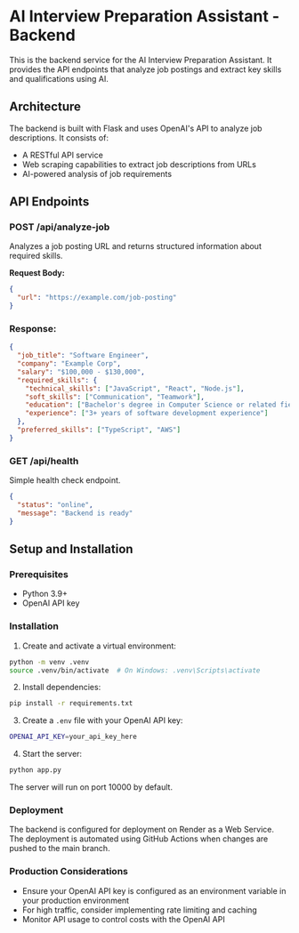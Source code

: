 # AI Interview Preparation Assistant - Backend

This is the backend service for the AI Interview Preparation Assistant. It provides the API endpoints that analyze job postings and extract key skills and qualifications using AI.

## Architecture

The backend is built with Flask and uses OpenAI's API to analyze job descriptions. It consists of:

- A RESTful API service
- Web scraping capabilities to extract job descriptions from URLs
- AI-powered analysis of job requirements

## API Endpoints

### POST /api/analyze-job
Analyzes a job posting URL and returns structured information about required skills.

**Request Body:**
```json
{
  "url": "https://example.com/job-posting"
}
```
### Response:

```json
{
  "job_title": "Software Engineer",
  "company": "Example Corp",
  "salary": "$100,000 - $130,000",
  "required_skills": {
    "technical_skills": ["JavaScript", "React", "Node.js"],
    "soft_skills": ["Communication", "Teamwork"],
    "education": ["Bachelor's degree in Computer Science or related field"],
    "experience": ["3+ years of software development experience"]
  },
  "preferred_skills": ["TypeScript", "AWS"]
}
```
### GET /api/health
Simple health check endpoint.

```json
{
  "status": "online",
  "message": "Backend is ready"
}
```

## Setup and Installation

### Prerequisites

- Python 3.9+
- OpenAI API key

### Installation

1. Create and activate a virtual environment:

```bash
python -m venv .venv
source .venv/bin/activate  # On Windows: .venv\Scripts\activate
```

2. Install dependencies:

```bash
pip install -r requirements.txt
```

3. Create a `.env` file with your OpenAI API key:

```bash
OPENAI_API_KEY=your_api_key_here
```

4. Start the server:

```bash
python app.py
```
The server will run on port 10000 by default.

### Deployment
The backend is configured for deployment on Render as a Web Service. The deployment is automated using GitHub Actions when changes are pushed to the main branch.

### Production Considerations

- Ensure your OpenAI API key is configured as an environment variable in your production environment
- For high traffic, consider implementing rate limiting and caching
- Monitor API usage to control costs with the OpenAI API